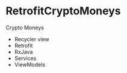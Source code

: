 # RetrofitCryptoMoneys
Crypto Moneys 

* Recycler view
* Retrofit 
* RxJava 
* Services
* ViewModels
